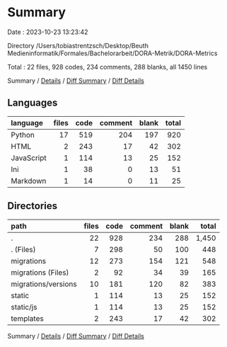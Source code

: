 # Summary

Date : 2023-10-23 13:23:42

Directory /Users/tobiastrentzsch/Desktop/Beuth Medieninformatik/Formales/Bachelorarbeit/DORA-Metrik/DORA-Metrics

Total : 22 files,  928 codes, 234 comments, 288 blanks, all 1450 lines

Summary / [Details](details.md) / [Diff Summary](diff.md) / [Diff Details](diff-details.md)

## Languages
| language | files | code | comment | blank | total |
| :--- | ---: | ---: | ---: | ---: | ---: |
| Python | 17 | 519 | 204 | 197 | 920 |
| HTML | 2 | 243 | 17 | 42 | 302 |
| JavaScript | 1 | 114 | 13 | 25 | 152 |
| Ini | 1 | 38 | 0 | 13 | 51 |
| Markdown | 1 | 14 | 0 | 11 | 25 |

## Directories
| path | files | code | comment | blank | total |
| :--- | ---: | ---: | ---: | ---: | ---: |
| . | 22 | 928 | 234 | 288 | 1,450 |
| . (Files) | 7 | 298 | 50 | 100 | 448 |
| migrations | 12 | 273 | 154 | 121 | 548 |
| migrations (Files) | 2 | 92 | 34 | 39 | 165 |
| migrations/versions | 10 | 181 | 120 | 82 | 383 |
| static | 1 | 114 | 13 | 25 | 152 |
| static/js | 1 | 114 | 13 | 25 | 152 |
| templates | 2 | 243 | 17 | 42 | 302 |

Summary / [Details](details.md) / [Diff Summary](diff.md) / [Diff Details](diff-details.md)